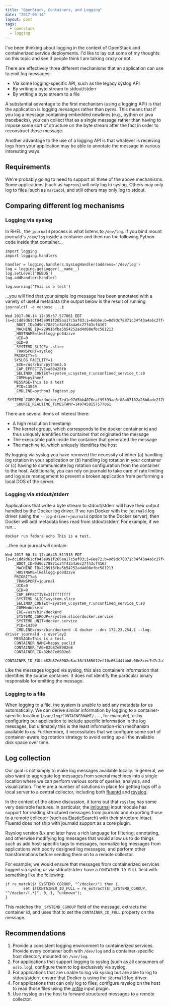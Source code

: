 ```yaml
---
title: "OpenStack, Containers, and Logging"
date: "2017-06-14"
layout: post
tags:
  - openstack
  - logging
---
```


I've been thinking about logging in the context of OpenStack and containerized service deployments.  I'd like to lay out some of my thoughts on this topic and see if people think I am talking crazy or not.

There are effectively three different mechanisms that an application can use to emit log messages:

- Via some logging-specific API, such as the legacy syslog API
- By writing a byte stream to stdout/stderr
- By writing a byte stream to a file

A substantial advantage to the first mechanism (using a logging API) is that the application is logging *messages* rather than *bytes*.  This means that if you log a message containing embedded newlines (e.g., python or java tracebacks), you can collect that as a single message rather than having to impose some sort of structure on the byte stream after the fact in order to reconstruct those message.

Another advantage to the use of a logging API is that whatever is receiving logs from your application may be able to annotate the message in various interesting ways.

## Requirements

We're probably going to need to support all three of the above mechanisms.  Some applications (such as `haproxy`) will only log to syslog.  Others may only log to files (such as `mariadb`), and still others may only log to stdout.

## Comparing different log mechanisms

### Logging via syslog

In RHEL, the `journald` process is what listens to `/dev/log`.  If you bind mount journald's `/dev/log` inside a container and then run the following Python code inside that container...

    import logging
    import logging.handlers

    handler = logging.handlers.SysLogHandler(address='/dev/log')
    log = logging.getLogger(__name__)
    log.setLevel('DEBUG')
    log.addHandler(handler)

    log.warning('This is a test')

...you will find that your simple log message has been annotated with
a variety of useful metadata (the output below is the result of
running `journalctl -o verbose ...`):

    Wed 2017-06-14 12:35:57.577061 EDT [s=dc1dd9d61cf045e991f265aa17c5af03;i=6eb6e;b=0d9dc78871c34f43a4a6c27f43cf4167;m=a171206ec6;t=551ee258c6492;x=4e3c71faa52ba9d8]
        _BOOT_ID=0d9dc78871c34f43a4a6c27f43cf4167
        _MACHINE_ID=229916fba5b54252ad4d08efbc581213
        _HOSTNAME=lkellogg-pc0dzzve
        _UID=0
        _GID=0
        _SYSTEMD_SLICE=-.slice
        _TRANSPORT=syslog
        PRIORITY=4
        SYSLOG_FACILITY=1
        _EXE=/usr/bin/python3.5
        _CAP_EFFECTIVE=a80425fb
        _SELINUX_CONTEXT=system_u:system_r:unconfined_service_t:s0
        _COMM=python3
        MESSAGE=This is a test
        _PID=13849
        _CMDLINE=python3 logtest.py
        _SYSTEMD_CGROUP=/docker/7ed1e97d5bb4076caf99393ae3f88b07102a26b0ade2176ed07890bee9a84d24
        _SOURCE_REALTIME_TIMESTAMP=1497458157577061

There are several items of interest there:

- A high resolution timestamp
- The kernel cgroup, which corresponds to the docker container id and thus uniquely identifies the container that originated the message
- The executable path inside the container that generated the message
- The machine id, which uniquely identifies the host

By logging via syslog you have removed the necessity of either (a) handling log rotation in your application or (b) handling log rotation in your container or (c) having to communicate log rotation configuration from the container to the host.  Additionally, you can rely on journald to take care of rate limiting and log size management to prevent a broken application from performing a local DOS of the server.

### Logging via stdout/stderr

Applications that write a byte stream to stdout/stderr will have their output handled by the Docker log driver.  If we run Docker with the `journald` log driver (using the `--log-driver=journald` option to the Docker server), then Docker will add metadata lines read from stdout/stderr.  For example, if we run...

    docker run fedora echo This is a test.

...then our journal will contain:

    Wed 2017-06-14 12:46:45.511515 EDT [s=dc1dd9d61cf045e991f265aa17c5af03;i=6ee72;b=0d9dc78871c34f43a4a6c27f43cf4167;m=a197bf222b;t=551ee4c2b17f7;x=e7c1a220c93ef3cf]
        _BOOT_ID=0d9dc78871c34f43a4a6c27f43cf4167
        _MACHINE_ID=229916fba5b54252ad4d08efbc581213
        _HOSTNAME=lkellogg-pc0dzzve
        PRIORITY=6
        _TRANSPORT=journal
        _UID=0
        _GID=0
        _CAP_EFFECTIVE=3fffffffff
        _SYSTEMD_SLICE=system.slice
        _SELINUX_CONTEXT=system_u:system_r:unconfined_service_t:s0
        _COMM=dockerd
        _EXE=/usr/bin/dockerd
        _SYSTEMD_CGROUP=/system.slice/docker.service
        _SYSTEMD_UNIT=docker.service
        _PID=14309
        _CMDLINE=/usr/bin/dockerd -G docker --dns 172.23.254.1 --log-driver journald -s overlay2
        MESSAGE=This is a test.
        CONTAINER_NAME=happy_euclid
        CONTAINER_TAG=82b87e8902e8
        CONTAINER_ID=82b87e8902e8
        CONTAINER_ID_FULL=82b87e8902e8ac36f3365012ef10c66444fbb8c00e8cec7d7c2a14c05b054127

Like the messages logged via syslog, this also containers information that identifies the source container.  It does not identify the particular binary responsible for emitting the message.

### Logging to a file

When logging to a file, the system is unable to add any metadata for us automatically.  We can derive similar information by logging to a container-specific location (`/var/log/CONTAINERNAME/...`, for example), or by configuring our application to include specific information in the log messages, but ultimately this is the least information-rich mechanism available to us.  Furthermore, it necessitates that we configure some sort of container-aware log rotation strategy to avoid eating up all the available disk space over time.

## Log collection

Our goal is not simply to make log messages available locally.  In
general, we also want to aggregate log messages from several machines
into a single location where we can perform various sorts of queries,
analysis, and visualization.  There are a number of solutions in place
for getting logs off a local server to a central collector, including both [fluentd][] and [rsyslog][].

[rsyslog]: http://www.rsyslog.com/
[fluentd]: http://www.fluentd.org/

In the context of the above discussion, it turns out that `rsyslog` has some very desirable features.  In particular, the [imjournal][] input module has support for reading structured messages from journald and exporting those to a remote collector (such as [ElasticSearch][]) with their structure intact.  Fluentd does not ship with journald support as a core plugin.

[ElasticSearch]: https://www.elastic.co/
[imjournal]: http://www.rsyslog.com/doc/v8-stable/configuration/modules/imjournal.html
[imfile]: http://www.rsyslog.com/doc/v8-stable/configuration/modules/imfile.html

Rsyslog version 8.x and later have a rich language for filtering, annotating, and otherwise modifying log messages that would allow us to do things such as add host-specific tags to messages, normalize log messages from applications with poorly designed log messages, and perform other transformations before sending them on to a remote collector.

For example, we would ensure that messages from containerized services logged via syslog *or* via stdout/stderr have a `CONTAINER_ID_FULL` field with something like the following:

    if re_match($!_SYSTEMD_CGROUP, "^/docker/") then {
            set $!CONTAINER_ID_FULL = re_extract($!_SYSTEMD_CGROUP, "^/docker/(.*)", 0, 1, "unknown");
    }

This matches the `_SYSTEMD_CGROUP` field of the message, extracts the container id, and uses that to set the `CONTAINER_ID_FULL` property on the message.

## Recommendations

1. Provide a consistent logging environment to containerized services.  Provide every container both with `/dev/log` and a container-specific host directory mounted on `/var/log`.
2. For applications that support logging to syslog (such as all consumers of `oslo.log`), configure them to log exclusively via syslog.
3.  For applications that are unable to log via syslog but are able to log to stdout/stderr, ensure that Docker is using the `journald` log driver.
4. For applications that can only log to files, configure rsyslog on the host to read those files using the [imfile][] input plugin.
5. Use rsyslog on the host to forward structured messages to a remote collector.
